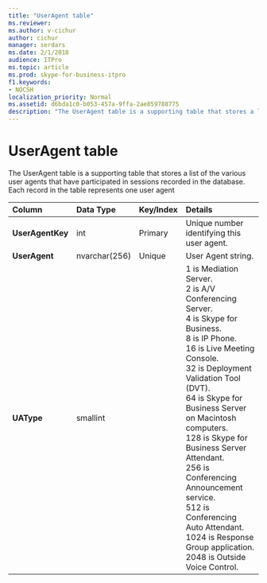 ```yaml
---
title: "UserAgent table"
ms.reviewer: 
ms.author: v-cichur
author: cichur
manager: serdars
ms.date: 2/1/2018
audience: ITPro
ms.topic: article
ms.prod: skype-for-business-itpro
f1.keywords:
- NOCSH
localization_priority: Normal
ms.assetid: d6bda1c0-b053-457a-9ffa-2ae859788775
description: "The UserAgent table is a supporting table that stores a list of the various user agents that have participated in sessions recorded in the database. Each record in the table represents one user agent"
---
```


# UserAgent table
 
The UserAgent table is a supporting table that stores a list of the various user agents that have participated in sessions recorded in the database. Each record in the table represents one user agent
  
|**Column**|**Data Type**|**Key/Index**|**Details**|
|:-----|:-----|:-----|:-----|
|**UserAgentKey** <br/> |int  <br/> |Primary  <br/> |Unique number identifying this user agent.  <br/> |
|**UserAgent** <br/> |nvarchar(256)  <br/> |Unique  <br/> |User Agent string.  <br/> |
|**UAType** <br/> |smallint  <br/> | <br/> |1 is Mediation Server.  <br/> 2 is A/V Conferencing Server.  <br/> 4 is Skype for Business.  <br/> 8 is IP Phone.  <br/> 16 is Live Meeting Console.  <br/> 32 is Deployment Validation Tool (DVT).  <br/> 64 is Skype for Business Server on Macintosh computers.  <br/> 128 is Skype for Business Server Attendant.  <br/> 256 is Conferencing Announcement service.  <br/> 512 is Conferencing Auto Attendant.  <br/> 1024 is Response Group application.  <br/> 2048 is Outside Voice Control.  <br/> |
   

